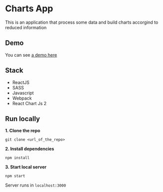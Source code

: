 # Charts App

This is an application that process some data and build charts accorgind to reduced information

## Demo

You can see [a demo here](charts-app.netlify.app)

## Stack

-   ReactJS
-   SASS
-   Javascript
-   Webpack
-   React Chart Js 2

## Run locally

**1. Clone the repo**

```
git clone <url_of_the_repo>
```

**2. Install dependencies**

```
npm install
```

**3. Start local server**

```
npm start
```

Server runs in `localhost:3000`
